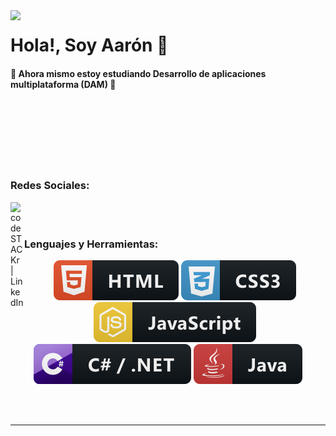 <img align='left' src='https://media.tenor.com/DyR1nFraGRgAAAAC/digimon-agumon.gif' width='25%' heigth='20%'>  

# Hola!, Soy Aarón 👋

#### 🌱 Ahora mismo estoy estudiando Desarrollo de aplicaciones multiplataforma (DAM) 🌱 

<br />
<br />
<br />
<br />
<br />
<br />


### Redes Sociales:

[<img align="left" alt="codeSTACKr | LinkedIn" width="22px" src="https://cdn.jsdelivr.net/npm/simple-icons@v3/icons/linkedin.svg" />][linkedin]

<br />
<br />

### Lenguajes y Herramientas:

<p align="center">
  <img src="https://github.com/MikeCodesDotNET/ColoredBadges/blob/master/svg/dev/languages/html.svg" />
  <img src="https://github.com/MikeCodesDotNET/ColoredBadges/blob/master/svg/dev/languages/css3.svg" />
  <img src="https://github.com/MikeCodesDotNET/ColoredBadges/blob/master/svg/dev/languages/js.svg" />
  <img src="https://github.com/MikeCodesDotNET/ColoredBadges/raw/master/svg/dev/languages/csharp_dotnet.svg" />
  <img src="https://github.com/MikeCodesDotNET/ColoredBadges/blob/master/svg/dev/languages/java.svg" />
</p>

<br />
<br />

---

[linkedin]: https://www.linkedin.com/in/aar%C3%B3n-moya-arques-a040571a8/
